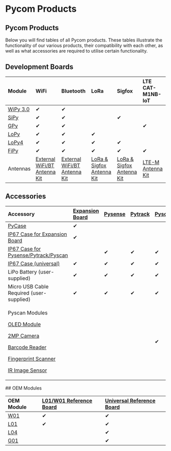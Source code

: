 # Pycom Products

## Pycom Products

Below you will find tables of all Pycom products. These tables illustrate the functionality of our various products, their compatibility with each other, as well as what accessories are required to utilise certain functionality.

## Development Boards

| Module | WiFi | Bluetooth | LoRa | Sigfox | LTE CAT-M1NB-IoT |
| :--- | :--- | :--- | :--- | :--- | :--- |
| [ WiPy 3.0](product-info/development/wipy3.md) | ✔ | ✔ |  |  |  |
| [SiPy](product-info/development/sipy.md) | ✔ | ✔ |  | ✔ |  |
| [GPy](product-info/development/gpy.md) | ✔ | ✔ |  |  | ✔ |
| [LoPy](product-info/development/lopy.md) | ✔ | ✔ | ✔ |  |  |
| [LoPy4](product-info/development/lopy4.md) | ✔ | ✔ | ✔ | ✔ |  |
| [FiPy](product-info/development/fipy.md) | ✔ | ✔ | ✔ | ✔ | ✔ |
| Antennas | [External WiFi/BT Antenna Kit](https://pycom.io/product/external-wifi-antenna/) | [External WiFi/BT Antenna Kit](https://pycom.io/product/external-wifi-antenna/) | [LoRa & Sigfox Antenna Kit](https://pycom.io/product/lora-antenna-kit/) | [LoRa & Sigfox Antenna Kit](https://pycom.io/product/lora-antenna-kit/) | [LTE-M Antenna Kit](https://pycom.io/product/lte-m-antenna-kit/) |

## Accessories

<table>
  <thead>
    <tr>
      <th style="text-align:left">Accessory</th>
      <th style="text-align:left"><a href="product-info/boards/expansion3.md">Expansion Board</a>
      </th>
      <th style="text-align:left"><a href="product-info/boards/pysense.md">Pysense</a>
      </th>
      <th style="text-align:left"><a href="product-info/boards/pytrack.md">Pytrack</a>
      </th>
      <th style="text-align:left"><a href="product-info/boards/pyscan.md">Pyscan</a>
      </th>
    </tr>
  </thead>
  <tbody>
    <tr>
      <td style="text-align:left"><a href="https://pycom.io/product/pycase/">PyCase</a>
      </td>
      <td style="text-align:left">✔</td>
      <td style="text-align:left"></td>
      <td style="text-align:left"></td>
      <td style="text-align:left"></td>
    </tr>
    <tr>
      <td style="text-align:left"><a href="https://pycom.io/product/ip67-expansion-board-case/">IP67 Case for Expansion Board</a>
      </td>
      <td style="text-align:left">✔</td>
      <td style="text-align:left"></td>
      <td style="text-align:left"></td>
      <td style="text-align:left"></td>
    </tr>
    <tr>
      <td style="text-align:left"><a href="https://pycom.io/product/ip67-case/">IP67 Case for Pysense/Pytrack/Pyscan</a>
      </td>
      <td style="text-align:left"></td>
      <td style="text-align:left">✔</td>
      <td style="text-align:left">✔</td>
      <td style="text-align:left">✔</td>
    </tr>
    <tr>
      <td style="text-align:left"><a href="https://pycom.io/product/universal-ip67-case/">IP67 Case (universal)</a>
      </td>
      <td style="text-align:left">✔</td>
      <td style="text-align:left">✔</td>
      <td style="text-align:left">✔</td>
      <td style="text-align:left">✔</td>
    </tr>
    <tr>
      <td style="text-align:left">LiPo Battery (user-supplied)</td>
      <td style="text-align:left">✔</td>
      <td style="text-align:left">✔</td>
      <td style="text-align:left">✔</td>
      <td style="text-align:left">✔</td>
    </tr>
    <tr>
      <td style="text-align:left">Micro USB Cable Required (user-supplied)</td>
      <td style="text-align:left">✔</td>
      <td style="text-align:left">✔</td>
      <td style="text-align:left">✔</td>
      <td style="text-align:left">✔</td>
    </tr>
    <tr>
      <td style="text-align:left">
        <p>Pyscan Modules</p>
        <p><a href="https://pycom.io/product/oled-screen/">OLED Module</a>
        </p>
        <p><a href="https://pycom.io/product/2mp-camera/">2MP Camera</a>
        </p>
        <p><a href="https://pycom.io/product/barcode-reader">Barcode Reader</a>
        </p>
        <p><a href="https://pycom.io/product/fingerprint-scanner/">Fingerprint Scanner</a>
        </p>
        <p><a href="https://pycom.io/product/infared-image-sensor/">IR Image Sensor</a>
        </p>
      </td>
      <td style="text-align:left"></td>
      <td style="text-align:left"></td>
      <td style="text-align:left"></td>
      <td style="text-align:left">✔</td>
    </tr>
  </tbody>
</table>## OEM Modules

| OEM Module | [L01/W01 Reference Board](product-info/oem/l01_reference.md) | [Universal Reference Board](product-info/oem/universal_reference.md) |
| :--- | :--- | :--- |
| [W01](product-info/oem/w01.md) | ✔ | ✔ |
| [L01](product-info/oem/l01.md) | ✔ | ✔ |
| [L04](product-info/oem/l04.md) |  | ✔ |
| [G01](product-info/oem/g01.md) |  | ✔ |

